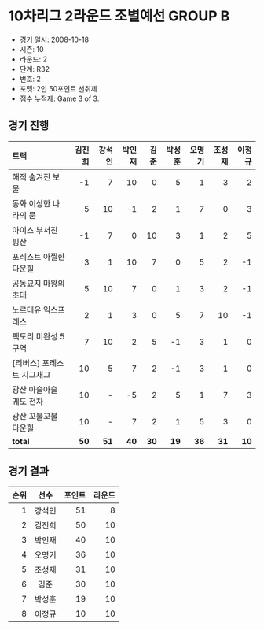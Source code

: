 # 10차리그 2라운드 조별예선 GROUP B

- 경기 일시: 2008-10-18
- 시즌: 10
- 라운드: 2
- 단계: R32
- 번호: 2
- 포맷: 2인 50포인트 선취제
- 점수 누적제: Game 3 of 3.





## 경기 진행

| 트랙 | 김진희 | 강석인 | 박인재 | 김준 | 박성훈 | 오명기 | 조성제 | 이정규 |
|:---|---:|---:|---:|---:|---:|---:|---:|---:|
| 해적 숨겨진 보물 | -1 | 7 | 10 | 0 | 5 | 1 | 3 | 2 |
| 동화 이상한 나라의 문 | 5 | 10 | -1 | 2 | 1 | 7 | 0 | 3 |
| 아이스 부서진 빙산 | -1 | 7 | 0 | 10 | 3 | 1 | 2 | 5 |
| 포레스트 아찔한 다운힐 | 3 | 1 | 10 | 7 | 0 | 5 | 2 | -1 |
| 공동묘지 마왕의 초대 | 5 | 10 | 7 | 0 | 1 | 3 | 2 | -1 |
| 노르테유 익스프레스 | 2 | 1 | 3 | 0 | 5 | 7 | 10 | -1 |
| 팩토리 미완성 5구역 | 7 | 10 | 2 | 5 | -1 | 3 | 1 | 0 |
| [리버스] 포레스트 지그재그 | 10 | 5 | 7 | 2 | -1 | 3 | 1 | 0 |
| 광산 아슬아슬 궤도 전차 | 10 | - | -5 | 2 | 5 | 1 | 7 | 3 |
| 광산 꼬불꼬불 다운힐 | 10 | - | 7 | 2 | 1 | 5 | 3 | 0 |
| __total__ | __50__ | __51__ | __40__ | __30__ | __19__ | __36__ | __31__ | __10__ |




## 경기 결과

| 순위 | 선수 | 포인트 | 라운드 |
|---:|:---:|---:|---:|
| 1 | 강석인 | 51 | 8 |
| 2 | 김진희 | 50 | 10 |
| 3 | 박인재 | 40 | 10 |
| 4 | 오명기 | 36 | 10 |
| 5 | 조성제 | 31 | 10 |
| 6 | 김준 | 30 | 10 |
| 7 | 박성훈 | 19 | 10 |
| 8 | 이정규 | 10 | 10 |

